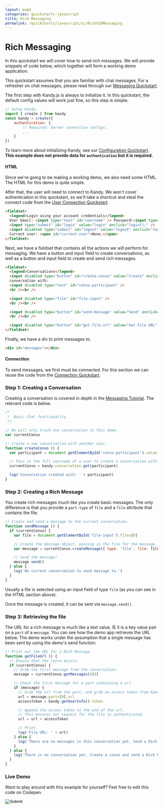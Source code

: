 ```yaml
---
layout: page
categories: quickstarts-javascript
title: Rich Messaging
permalink: /quickstarts/javascript/uc/Rich%20Messaging
---
```


# Rich Messaging

In this quickstart we will cover how to send rich messages. We will provide snippets of code below, which together will form a working demo application.

This quickstart assumes that you are familiar with chat messages. For a refresher on chat messages, please read through our [Messaging Quickstart](Messaging).

The first step with Kandy.js is always to initialize it. In this quickstart, the default config values will work just fine, so this step is simple.

```javascript 
// Setup Kandy.
import { create } from kandy
const kandy = create({
    authentication: {
        // Required: Server connection configs.
        ...
    }
})
```

To learn more about initializing Kandy, see our [Configuration Quickstart](Configurations). **This example does not provide data for `authentication` but it is required.**

#### HTML

Since we're going to be making a working demo, we also need some HTML. The HTML for this demo is quite simple.

After that, the user will need to connect to Kandy. We won't cover authentication in this quickstart, so we'll take a shortcut and steal the connect code from the [User Connection Quickstart](User%20Connect).

```html
<fieldset>
  <legend>Login using your account credentials</legend>
  User Email: <input type="text" id="username" /> Password:<input type="password" id="password" />
  <input type="submit" id="login" value="login" onclick="login();" />
  <input disabled type="submit" id="logout" value="logout" onclick="logout();" />
  Current user: <span id="current-user">None.</span>
</fieldset>
```

Next, we have a fieldset that contains all the actions we will perform for messaging. We have a button and input field to create conversations, as well as a button and input field to create and send rich messages.

```html
<fieldset>
  <legend>Conversations</legend>
  <input disabled type="button" id="create-convo" value="Create" onclick="createConvo();" />
  conversation with:
  <input disabled type="text" id="convo-participant" />
  <br /><br />

  <input disabled type="file" id="file-input" />
  <br /><br />

  <input disabled type="button" id="send-message" value="Send" onclick="sendMessage();" />
  <br /><br />

  <input disabled type="button" id="get-file-url" value="Get File URL" onclick="getFileUrl();" />
</fieldset>
```

Finally, we have a div to print messages to.

```html
<div id="messages"></div>
```

#### Connection

To send messages, we first must be connected. For this section we can reuse the code from the [Connection Quickstart](User%20Connect).

### Step 1: Creating a Conversation

Creating a conversation is covered in depth in the [Messaging Tutorial](Messaging). The relevant code is below.

```javascript
/*
 *  Basic Chat functionality.
 */

// We will only track one conversation in this demo.
var currentConvo

// Create a new conversation with another user.
function createConvo () {
  var participant = document.getElementById('convo-participant').value

  // Pass in the full username of a user to create a conversation with them.
  currentConvo = kandy.conversation.get(participant)

  log('Conversation created with: ' + participant)
}
```

### Step 2: Creating a Rich Message

You create rich messages much like you create basic messages. The only difference is that you provide a `part.type` of `file` and a `file` attribute that contains the file.

```javascript
// Create and send a message to the current conversation.
function sendMessage () {
  if (currentConvo) {
    var file = document.getElementById('file-input').files[0]

    // Create the message object, passing in the file for the message.
    var message = currentConvo.createMessage({ type: 'file', file: file })

    // Send the message!
    message.send()
  } else {
    log('No current conversation to send message to.')
  }
}
```

Usually a file is selected using an input field of type `file` (as you can see in the HTML section above).

Once the message is created, it can be sent via `message.send()`.

### Step 3: Retrieving the file

The URL for a rich message is much like a text value, IE it is a key value pair on a `part` of a `message`. You can see how the demo app retrieves the URL below. The demo works under the assumption that a single message has been sent by using the demo's send function.

```javascript
// Print out the URL for a Rich Message
function getFileUrl () {
  // Ensure that the convo exists.
  if (currentConvo) {
    // Grab the first message from the conversation.
    message = currentConvo.getMessages()[0]

    // Check the first message for a part containing a url.
    if (message) {
      // Grab the url from the part, and grab an access token from Kandy.
      url = message.parts[0].url
      accessToken = kandy.getUserInfo().token

      // Append the access token to the end of the url.
      // This ensures our request for the file is authenticated.
      url = url + accessToken

      // Print.
      log('File URL: ' + url)
    } else {
      log('There are no messages in this conversation yet. Send a Rich Message first!')
    }
  } else {
    log('There is no conversation yet. Create a convo and send a Rich Message first!')
  }
}
```

### Live Demo

Want to play around with this example for yourself? Feel free to edit this code on Codepen.

<form action="https://codepen.io/pen/define" method="POST" target="_blank" class="codepen-form"><input type="hidden" name="data" value=' {&quot;js&quot;:&quot;/**\n * Kandy.io Rich Messaging Demo\n */\n\n// Setup Kandy.\nconst { create } = Kandy\nconst kandy = create({\n    authentication: {\n        // Required: Server connection configs.\n        ...\n    }\n})\n\n/*\n * Authentication functionality.\n */\n\n// Listen for changes to the auth state.\nkandy.on(&apos;auth:change&apos;, function () {\n  const user = kandy.getUserInfo()\n\n  document.getElementById(&apos;current-user&apos;).innerHTML = user.username || &apos;None.&apos;\n  document.getElementById(&apos;username&apos;).disabled = Boolean(user.username)\n  document.getElementById(&apos;password&apos;).disabled = Boolean(user.username)\n  document.getElementById(&apos;login&apos;).disabled = Boolean(user.username)\n  document.getElementById(&apos;logout&apos;).disabled = !Boolean(user.username)\n\n  document.getElementById(&apos;create-convo&apos;).disabled = !Boolean(user.username)\n  document.getElementById(&apos;convo-participant&apos;).disabled = !Boolean(user.username)\n  document.getElementById(&apos;file-input&apos;).disabled = !Boolean(user.username)\n  document.getElementById(&apos;send-message&apos;).disabled = !Boolean(user.username)\n  document.getElementById(&apos;get-file-url&apos;).disabled = !Boolean(user.username)\n  log(&apos;Connection state changed.&apos;)\n})\n\n// Listen for authentication errors.\nkandy.on(&apos;auth:error&apos;, function (params) {\n  log(&apos;Connect error: &apos; + params.error.message + &apos; (&apos; + params.error.code + &apos;)&apos;)\n})\n\nfunction login () {\n  const username = document.getElementById(&apos;username&apos;).value\n  const password = document.getElementById(&apos;password&apos;).value\n\n  kandy.connect({\n    username: username,\n    password: password\n  })\n}\n\nfunction logout () {\n  kandy.on(&apos;auth:change&apos;, params => {\n    const connection = kandy.getConnection()\n    if (connection.isConnected === false && connection.isPending === false) {\n      // If user is not connected and an operation is not pending, then the user disconnected.\n      kandy.destroy()\n      document.getElementById(&apos;username&apos;).disabled = true\n      document.getElementById(&apos;password&apos;).disabled = true\n      document.getElementById(&apos;login&apos;).disabled = true\n      document.getElementById(&apos;logout&apos;).disabled = true\n      document.getElementById(&apos;create-convo&apos;).disabled = true\n      document.getElementById(&apos;convo-participant&apos;).disabled = true\n      document.getElementById(&apos;file-input&apos;).disabled = true\n      document.getElementById(&apos;send-message&apos;).disabled = true\n      document.getElementById(&apos;get-file-url&apos;).disabled = true\n\n      log(&apos;Kandy SDK has been uninitialized, reload the page to reset tutorial.&apos;)\n    }\n  })\n  kandy.disconnect()\n}\n\n// Utility function for appending messages to the message div.\nfunction log (message) {\n  document.getElementById(&apos;messages&apos;).innerHTML += &apos;<div>&apos; + message + &apos;</div>&apos;\n}\n\n/*\n *  Basic Chat functionality.\n */\n\n// We will only track one conversation in this demo.\nvar currentConvo\n\n// Create a new conversation with another user.\nfunction createConvo () {\n  var participant = document.getElementById(&apos;convo-participant&apos;).value\n\n  // Pass in the full username of a user to create a conversation with them.\n  currentConvo = kandy.conversation.get(participant)\n\n  log(&apos;Conversation created with: &apos; + participant)\n}\n\n// Create and send a message to the current conversation.\nfunction sendMessage () {\n  if (currentConvo) {\n    var file = document.getElementById(&apos;file-input&apos;).files[0]\n\n    // Create the message object, passing in the file for the message.\n    var message = currentConvo.createMessage({ type: &apos;file&apos;, file: file })\n\n    // Send the message!\n    message.send()\n  } else {\n    log(&apos;No current conversation to send message to.&apos;)\n  }\n}\n\n// Print out the URL for a Rich Message\nfunction getFileUrl () {\n  // Ensure that the convo exists.\n  if (currentConvo) {\n    // Grab the first message from the conversation.\n    message = currentConvo.getMessages()[0]\n\n    // Check the first message for a part containing a url.\n    if (message) {\n      // Grab the url from the part, and grab an access token from Kandy.\n      url = message.parts[0].url\n      accessToken = kandy.getUserInfo().token\n\n      // Append the access token to the end of the url.\n      // This ensures our request for the file is authenticated.\n      url = url + accessToken\n\n      // Print.\n      log(&apos;File URL: &apos; + url)\n    } else {\n      log(&apos;There are no messages in this conversation yet. Send a Rich Message first!&apos;)\n    }\n  } else {\n    log(&apos;There is no conversation yet. Create a convo and send a Rich Message first!&apos;)\n  }\n}\n\n/*\n * Listen for new messages sent or received.\n * This event occurs when a new message is added to a conversation.\n */\nkandy.on(&apos;messages:change&apos;, function (params) {\n  log(&apos;New message in conversation with &apos; + params.conversationId)\n})\n\n/*\n * Listen for a change in the list of conversations.\n * In our case, it will occur when we receive a message from a user that\n * we do not have a conversation created with.\n */\nkandy.on(&apos;conversations:change&apos;, function (params) {\n  log(&apos;New conversation with &apos; + params.conversationId)\n\n  if (!currentConvo) {\n    currentConvo = kandy.conversation.get(params.conversationId)\n  }\n})\n\n&quot;,&quot;html&quot;:&quot;<script src=\&quot;https://cdn.jsdelivr.net/gh/Kandy-IO/kandy-uc-js-sdk-3.x@865/dist/kandy.js\&quot;></script>\n<script src=\&quot;$DEFAULTCONFIGURL$\&quot;></script>\n\n<fieldset>\n  <legend>Login using your account credentials</legend>\n  User Email: <input type=\&quot;text\&quot; id=\&quot;username\&quot; /> Password:<input type=\&quot;password\&quot; id=\&quot;password\&quot; />\n  <input type=\&quot;submit\&quot; id=\&quot;login\&quot; value=\&quot;login\&quot; onclick=\&quot;login();\&quot; />\n  <input disabled type=\&quot;submit\&quot; id=\&quot;logout\&quot; value=\&quot;logout\&quot; onclick=\&quot;logout();\&quot; />\n  Current user: <span id=\&quot;current-user\&quot;>None.</span>\n</fieldset>\n\n<fieldset>\n  <legend>Conversations</legend>\n  <input disabled type=\&quot;button\&quot; id=\&quot;create-convo\&quot; value=\&quot;Create\&quot; onclick=\&quot;createConvo();\&quot; />\n  conversation with:\n  <input disabled type=\&quot;text\&quot; id=\&quot;convo-participant\&quot; />\n  <br /><br />\n\n  <input disabled type=\&quot;file\&quot; id=\&quot;file-input\&quot; />\n  <br /><br />\n\n  <input disabled type=\&quot;button\&quot; id=\&quot;send-message\&quot; value=\&quot;Send\&quot; onclick=\&quot;sendMessage();\&quot; />\n  <br /><br />\n\n  <input disabled type=\&quot;button\&quot; id=\&quot;get-file-url\&quot; value=\&quot;Get File URL\&quot; onclick=\&quot;getFileUrl();\&quot; />\n</fieldset>\n\n<div id=\&quot;messages\&quot;></div>\n\n&quot;,&quot;css&quot;:&quot;&quot;,&quot;title&quot;:&quot;Kandy.io Rich Messaging Demo&quot;,&quot;editors&quot;:&quot;101&quot;,&quot;js_external&quot;:&quot;https://cdn.jsdelivr.net/gh/Kandy-IO/kandy-uc-js-sdk-3.x@865/dist/kandy.js&quot;} '><input type="image" src="./TryItOn-CodePen.png"></form>

